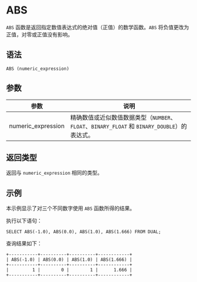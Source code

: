 ABS 
========================



`ABS` 函数是返回指定数值表达式的绝对值（正值）的数学函数。`ABS` 将负值更改为正值，对零或正值没有影响。

语法 
--------------

    ABS (numeric_expression)



参数 
--------------



|         参数         |                                  说明                                   |
|--------------------|-----------------------------------------------------------------------|
| numeric_expression | 精确数值或近似数值数据类型（`NUMBER`、`FLOAT`、`BINARY_FLOAT` 和 `BINARY_DOUBLE`）的表达式。 |



返回类型 
----------------

返回与 `numeric_expression` 相同的类型。

示例 
--------------

本示例显示了对三个不同数字使用 `ABS` 函数所得的结果。

执行以下语句：

    SELECT ABS(-1.0), ABS(0.0), ABS(1.0), ABS(1.666) FROM DUAL;



查询结果如下：

    +-----------+----------+----------+------------+
    | ABS(-1.0) | ABS(0.0) | ABS(1.0) | ABS(1.666) |
    +-----------+----------+----------+------------+
    |         1 |        0 |        1 |      1.666 |
    +-----------+----------+----------+------------+


